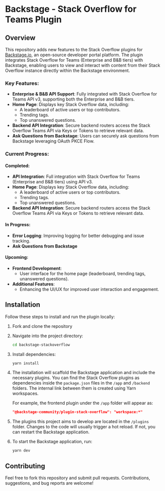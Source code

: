 
# Backstage - Stack Overflow for Teams Plugin

## Overview

This repository adds new features to the Stack Overflow plugins for [Backstage.io](https://backstage.io/), an open-source developer portal platform. The plugin integrates Stack Overflow for Teams (Enterprise and B&B tiers) with Backstage, enabling users to view and interact with content from their Stack Overflow instance directly within the Backstage environment.

### Key Features:

-   **Enterprise & B&B API Support**: Fully integrated with Stack Overflow for Teams API v3, supporting both the Enterprise and B&B tiers.
-   **Home Page**: Displays key Stack Overflow data, including:
    -   A leaderboard of active users or top contributors.
    -   Trending tags.
    -   Top unanswered questions.
-   **Backend API Integration**: Secure backend routers access the Stack Overflow Teams API via Keys or Tokens to retrieve relevant data.
-   **Ask Questions from Backstage**: Users can securely ask questions from Backstage leveraging OAuth PKCE Flow.

### Current Progress:

#### Completed:

-   **API Integration**: Full integration with Stack Overflow for Teams (Enterprise and B&B tiers) using API v3.
-   **Home Page**: Displays key Stack Overflow data, including:
    -   A leaderboard of active users or top contributors.
    -   Trending tags.
    -   Top unanswered questions.
-   **Backend API Integration**: Secure backend routers access the Stack Overflow Teams API via Keys or Tokens to retrieve relevant data.

#### In Progress:

-   **Error Logging**: Improving logging for better debugging and issue tracking.
-   **Ask Questions from Backstage**

#### Upcoming:

-   **Frontend Development**:
    -   User interface for the home page (leaderboard, trending tags, unanswered questions).
-   **Additional Features**:
    -   Enhancing the UI/UX for improved user interaction and engagement.

## Installation

Follow these steps to install and run the plugin locally:

1. Fork and clone the repository
    
2.  Navigate into the project directory:
    
    ```bash
    cd backstage-stackoverflow
    
    ```
    
3.  Install dependencies:
    
    ```bash
    yarn install
    
    ```
    
4.  The installation will scaffold the Backstage application and include the necessary plugins. You can find the Stack Overflow plugins as dependencies inside the `package.json` files in the `/app` and `/backend` folders. The internal link between them is created using Yarn workspaces.
    
    For example, the frontend plugin under the `/app` folder will appear as:
    
    ```json
    "@backstage-community/plugin-stack-overflow": "workspace:*"
    
    ```
    
5.  The plugins this project aims to develop are located in the `/plugins` folder. Changes to the code will usually trigger a hot reload. If not, you can restart the Backstage application.
    
6.  To start the Backstage application, run:
    
    ```bash
    yarn dev
    
    ```
    
## Contributing

Feel free to fork this repository and submit pull requests. Contributions, suggestions, and bug reports are welcome!
